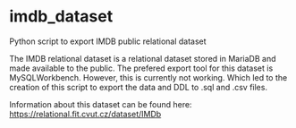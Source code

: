 # imdb_dataset
Python script to export IMDB public relational dataset

The IMDB relational dataset is a relational dataset stored in MariaDB and made available to the public. The prefered export tool for this dataset is MySQLWorkbench. However, this is currently not working. Which led to the creation of this script to export the data and DDL to .sql and .csv files. 

Information about this dataset can be found here: https://relational.fit.cvut.cz/dataset/IMDb
